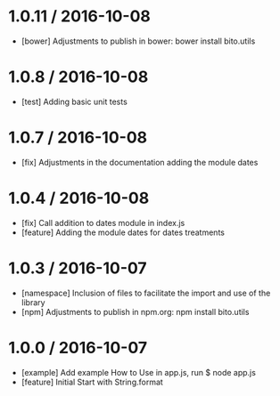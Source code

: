 1.0.11 / 2016-10-08
==================

  * [bower] Adjustments to publish in bower: bower install bito.utils

1.0.8 / 2016-10-08
==================

  * [test] Adding basic unit tests

1.0.7 / 2016-10-08
==================

  * [fix] Adjustments in the documentation adding the module dates

1.0.4 / 2016-10-08
==================
  
  * [fix] Call addition to dates module in index.js
  * [feature] Adding the module dates for dates treatments 

1.0.3 / 2016-10-07
==================

  * [namespace] Inclusion of files to facilitate the import and use of the library
  * [npm] Adjustments to publish in npm.org: npm install bito.utils

1.0.0 / 2016-10-07
==================

  * [example] Add example How to Use in app.js, run $ node app.js
  * [feature] Initial Start with String.format 
  